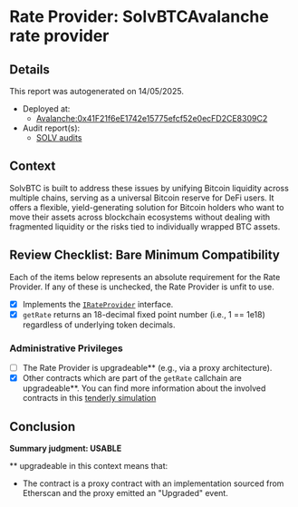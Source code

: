 
# Rate Provider: SolvBTCAvalanche rate provider

## Details
This report was autogenerated on 14/05/2025.

- Deployed at:
    - [Avalanche:0x41F21f6eE1742e15775efcf52e0ecFD2CE8309C2](https://snowtrace.io/address/0x41F21f6eE1742e15775efcf52e0ecFD2CE8309C2)
- Audit report(s):
    - [SOLV audits](https://github.com/solv-finance/Audit/tree/main/Solv-Yield-Bearing-Tokens)

## Context
SolvBTC is built to address these issues by unifying Bitcoin liquidity across multiple chains, serving as a universal Bitcoin reserve for DeFi users. It offers a flexible, yield-generating solution for Bitcoin holders who want to move their assets across blockchain ecosystems without dealing with fragmented liquidity or the risks tied to individually wrapped BTC assets.

## Review Checklist: Bare Minimum Compatibility
Each of the items below represents an absolute requirement for the Rate Provider. If any of these is unchecked, the Rate Provider is unfit to use.

- [x] Implements the [`IRateProvider`](https://github.com/balancer/balancer-v2-monorepo/blob/bc3b3fee6e13e01d2efe610ed8118fdb74dfc1f2/pkg/interfaces/contracts/pool-utils/IRateProvider.sol) interface.
- [x] `getRate` returns an 18-decimal fixed point number (i.e., 1 == 1e18) regardless of underlying token decimals.

### Administrative Privileges
- [ ] The Rate Provider is upgradeable** (e.g., via a proxy architecture).
- [x] Other contracts which are part of the `getRate` callchain are upgradeable**. You can find more information
   about the involved contracts in this [tenderly simulation](https://www.tdly.co/shared/simulation/d6365e20-4fa0-438f-9ce5-7d8aa70763cd)

## Conclusion
**Summary judgment: USABLE**

** upgradeable in this context means that:
- The contract is a proxy contract with an implementation sourced from Etherscan and the proxy emitted an "Upgraded" event.
    
